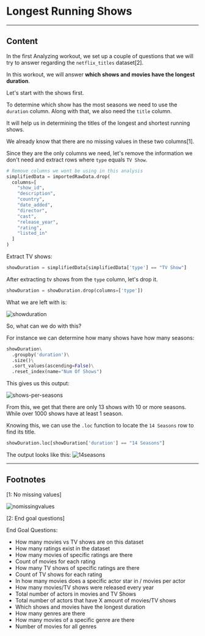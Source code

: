 ﻿---
author: Stefan-Stojanovic

type: normal

category: how to


---

# Longest Running Shows

---
## Content

In the first Analyzing workout, we set up a couple of questions that we will try to answer regarding the `netflix_titles` dataset[2].

In this workout, we will answer **which shows and movies have the longest duration**.

Let's start with the shows first.

To determine which show has the most seasons we need to use the `duration` column. Along with that, we also need the `title` column.

It will help us in determining the titles of the longest and shortest running shows.

We already know that there are no missing values in these two columns[1].

Since they are the only columns we need, let's remove the information we don't need and extract rows where `type` equals `TV Show`.
```py
# Remove columns we wont be using in this analysis
simplifiedData = importedRawData.drop(
  columns=[
    "show_id", 
    "description", 
    "country", 
    "date_added", 
    "director",
    "cast",
    "release_year",
    "rating", 
    "listed_in"
  ]
)
```

Extract TV shows:
```py
showDuration = simplifiedData[simplifiedData['type'] == "TV Show"]
```

After extracting tv shows from the `type` column, let's drop it.
```py
showDuration = showDuration.drop(columns=['type'])
```

What we are left with is:

![showduration](https://img.enkipro.com/b2b53d42b2c50f241fafaf129e279734.png)

So, what can we do with this?

For instance we can determine how many shows have how many seasons:
```py
showDuration\
  .groupby('duration')\
  .size()\
  .sort_values(ascending=False)\
  .reset_index(name="Num Of Shows")
```

This gives us this output:

![shows-per-seasons](https://img.enkipro.com/30b18b757f39d3f7ec6aec384c9b9476.png)

From this, we get that there are only 13 shows with 10 or more seasons. While over 1000 shows have at least 1 season.

Knowing this, we can use the `.loc` function to locate the `14 Seasons` row to find its title.

```py
showDuration.loc[showDuration['duration'] == "14 Seasons"]
```

The output looks like this:
![14seasons](https://img.enkipro.com/cde1eafbe5e64448ef6b47cfefea1c15.png)

---
## Footnotes
[1: No missing values]

![nomissingvalues](https://img.enkipro.com/629e4a33e5c98d860011a442d3bba282.png)

[2: End goal questions]

End Goal Questions:

- How many movies vs TV shows are on this dataset
- How many ratings exist in the dataset
- How many movies of specific ratings are there
- Count of movies for each rating
- How many TV shows of specific ratings are there
- Count of TV shows for each rating
- In how many movies does a specific actor star in / movies per actor 
- How many movies/TV shows were released every year
- Total number of actors in movies and TV Shows
- Total number of actors that have X amount of movies/TV shows
- Which shows and movies have the longest duration
- How many genres are there
- How many movies of a specific genre are there
- Number of movies for all genres
